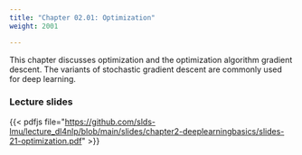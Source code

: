 ```yaml
---
title: "Chapter 02.01: Optimization"
weight: 2001

---
```

This chapter discusses optimization and the optimization algorithm gradient descent. The variants of stochastic gradient descent are commonly used for deep learning.

<!--more-->

### Lecture slides

{{< pdfjs file="https://github.com/slds-lmu/lecture_dl4nlp/blob/main/slides/chapter2-deeplearningbasics/slides-21-optimization.pdf" >}}

